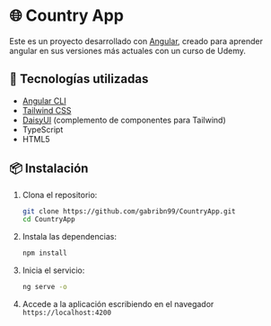 # 🌐 Country App

Este es un proyecto desarrollado con [Angular](https://angular.io/), creado para aprender angular en sus versiones más actuales con un curso de Udemy.

## 🚀 Tecnologías utilizadas

- [Angular CLI](https://angular.io/cli)
- [Tailwind CSS](https://tailwindcss.com/)
- [DaisyUI](https://daisyui.com/) (complemento de componentes para Tailwind)
- TypeScript
- HTML5

## 📦 Instalación

1. Clona el repositorio:

   ```bash
   git clone https://github.com/gabribn99/CountryApp.git
   cd CountryApp

2. Instala las dependencias:
   ```bash
   npm install
   
4. Inicia el servicio:

   ```bash
   ng serve -o

5. Accede a la aplicación escribiendo en el navegador `https://localhost:4200`
